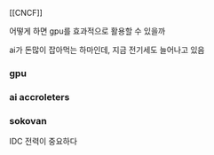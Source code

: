 [[CNCF]]

어떻게 하면 gpu를 효과적으로 활용할 수 있을까

ai가 돈많이 잡아먹는 하마인데, 지금 전기세도 늘어나고 있음


### gpu



### ai accroleters


### sokovan




IDC 전력이 중요하다


